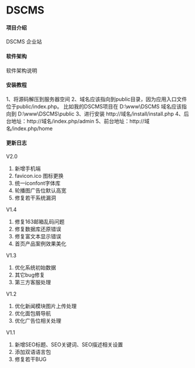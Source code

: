# DSCMS

#### 项目介绍
DSCMS 企业站

#### 软件架构
软件架构说明


#### 安装教程
1、将源码解压到服务器空间
2、域名应该指向到public目录，因为应用入口文件位于public/index.php。
比如我的DSCMS项目在  D:\www\DSCMS  域名应该指向到 D:\www\DSCMS\public
3、进行安装  http://域名/install/install.php
4、后台地址：http://域名/index.php/admin
5、前台地址：http://域名/index.php/home


#### 更新日志

V2.0
1. 新增手机端
2. favicon.ico 图标更换
3. 统一iconfont字体库
4. 轮播图广告位默认高宽
5. 修复若干系统漏洞

V1.4
1. 修复163邮箱乱码问题
2. 修复数据库还原错误
3. 修复富文本显示错误
4. 首页产品案例效果美化


V1.3
1. 优化系统初始数据
2. 其它bug修复
3. 第三方客服处理

V1.2
1. 优化新闻模块图片上传处理
2. 优化面包屑导航
3. 优化广告位相关处理

V1.1
1. 新增SEO标题、SEO关键词、SEO描述相关设置
2. 添加双语语言包
3. 修复若干BUG








